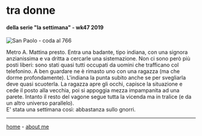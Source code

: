 # tra donne   

#### della serie "la settimana" - wk47 2019  
   
![](/pic/19wk47newsletter.png "San Paolo - coda al 766")  
  
Metro A. Mattina presto. Entra una badante, tipo indiana, con una signora anzianissima e va dritta a cercarle una sistemazione. Non ci sono però più posti liberi: sono stati quasi tutti occupati da uomini che trafficano col telefonino. A ben guardare ne è rimasto uno con una ragazza (ma che dorme profondamente). L'indiana la punta subito anche se per svegliarla deve quasi scuoterla. La ragazza apre gli occhi, capisce la situazione e cede il posto alla vecchia, poi si appoggia mezza impampanita ad una parete. Intanto il resto del vagone segue tutta la vicenda ma in tralice (e da un altro universo parallelo).  
E' stata una settimana così: abbastanza sullo gnorri.     
  
---    
[home](/index.md) - [about me](/aboutme.md)    
    
